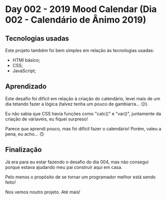 # Day 002 - 2019 Mood Calendar (Dia 002 - Calendário de Ânimo 2019)

## Tecnologias usadas
 Este projeto também foi bem simples em relação às tecnologias usadas:

 - HTMl básico;
 - CSS;
 - JavaScript;

## Aprendizado
 Este desafio foi difícil em relação à criação do calendário, levei mais de um dia tetando fazer a lógica (talvez tenha um pouco de gambiarra... 😕).

 Eu não sabia que CSS havia funções como "calc()" e "var()", juntamente da criação de váriaveis, eu fiquei surpreso!

 Parece que aprendi pouco, mas foi difícil fazer o calendário! Porém, valeu a pena, eu acho... 🙃

## Finalização
 Já era para eu estar fazendo o desafio do dia 004, mas não consegui porque estava ajudando meu pai construir aqui em casa.

 Pelo menos o propósito de se tornar um programador melhor está sendo feito!

 Nos vemos noutro projeto. Até mais!
